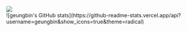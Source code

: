 <div></div>
<a href="https://blog.naver.com/leb4610" target="_blank"><img src="https://img.shields.io/badge/Naver-03C75A?style=flat-square&logo=Naver&logoColor=white"/></a>
<div></div>
![geungbin's GitHub stats](https://github-readme-stats.vercel.app/api?username=geungbin&show_icons=true&theme=radical)
